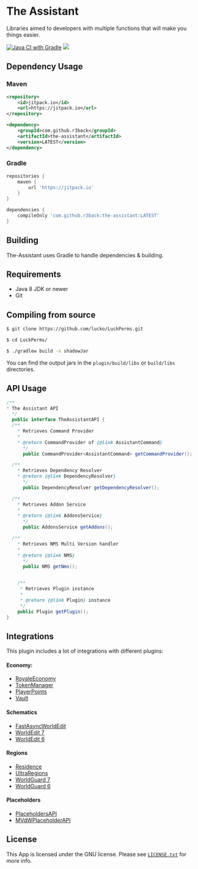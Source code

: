 # The Assistant
Libraries aimed to developers with multiple functions that will make you things easier.

[![Java CI with Gradle](https://github.com/r3back/the-assistant/actions/workflows/gradle.yml/badge.svg)](https://github.com/r3back/the-assistant/actions/workflows/gradle.yml)
[![](https://jitpack.io/v/r3back/the-assistant.svg)](https://jitpack.io/#r3back/the-assistant)

## Dependency Usage

### Maven

```xml
<repository>
    <id>jitpack.io</id>
    <url>https://jitpack.io</url>
</repository>
```

```xml
<dependency>
    <groupId>com.github.r3back</groupId>
    <artifactId>the-assistant</artifactId>
    <version>LATEST</version>
</dependency>
```

### Gradle

```groovy
repositories {
    maven { 
        url 'https://jitpack.io' 
    }
}
```

```groovy
dependencies {
    compileOnly 'com.github.r3back:the-assistant:LATEST'
}
```

## Building
The-Assistant uses Gradle to handle dependencies & building.

## Requirements
* Java 8 JDK or newer
* Git

## Compiling from source
```sh
$ git clone https://github.com/lucko/LuckPerms.git

$ cd LuckPerms/

$ ./gradlew build -x shadowJar
```

You can find the output jars in the `plugin/build/libs` or `build/libs` directories.

## API Usage

```java
/**
* The Assistant API
  */
  public interface TheAssistantAPI {
  /**
    * Retrieves Command Provider
    *
    * @return CommandProvider of {@link AssistantCommand}
      */
      public CommandProvider<AssistantCommand> getCommandProvider();

  /**
    * Retrieves Dependency Resolver
    * @return {@link DependencyResolver}
      */
      public DependencyResolver getDependencyResolver();

  /**
    * Retrieves Addon Service
    *
    * @return {@link AddonsService}
      */
      public AddonsService getAddons();

  /**
    * Retrieves NMS Multi Version handler
    *
    * @return {@link NMS}
      */
      public NMS getNms();


    /**
     * Retrieves Plugin instance
     *
     * @return {@link Plugin} instance
     */
    public Plugin getPlugin();
}
```

## Integrations
This plugin includes a lot of integrations with different plugins:

#### Economy:
* [RoyaleEconomy](https://www.spigotmc.org/resources/%E2%9A%A1-royaleeconomy-%E2%9A%A1-1-8-1-16-banks-shops-black-market-custom-economy-talismans-more.81135/)
* [TokenManager](https://github.com/Realizedd/TokenManager)
* [PlayerPoints](https://github.com/Rosewood-Development/PlayerPoints)
* [Vault](https://github.com/MilkBowl/Vault)

#### Schematics
* [FastAsyncWorldEdit](https://github.com/IntellectualSites/FastAsyncWorldEdit)
* [WorldEdit 7](https://github.com/EngineHub/WorldEdit)
* [WorldEdit 6](https://github.com/EngineHub/WorldEdit)

#### Regions
* [Residence](https://github.com/Zrips/Residence)
* [UltraRegions](https://github.com/IntellectualSites/FastAsyncWorldEdit)
* [WorldGuard 7](https://github.com/EngineHub/WorldGuard)
* [WorldGuard 6](https://github.com/EngineHub/WorldGuard)

#### Placeholders
* [PlaceholdersAPI](https://github.com/PlaceholderAPI/PlaceholderAPI)
* [MVdWPlaceholderAPI](https://github.com/Maximvdw/MVdWPlaceholderAPI)


## License
This App is licensed under the GNU license. Please see [`LICENSE.txt`](https://github.com/r3back/the-assistant/blob/master/LICENSE.txt) for more info.
